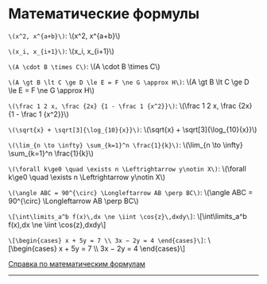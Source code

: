 # Математические формулы

`\(x^2, x^{a+b}\)`: \\(x^2, x^{a+b}\\)

`\(x_i, x_{i+1}\)`: \\(x_i, x_{i+1}\\)

`\(A \cdot B \times C\)`:  \\(A \cdot B \times C\\)

`\(A \gt B \lt C \ge D \le E = F \ne G \approx H\)`:
\\(A \gt B \lt C \ge D \le E = F \ne G \approx H\\)

`\(\frac 1 2 x, \frac {2x} {1 - \frac 1 {x^2}}\)`:
\\(\frac 1 2 x, \frac {2x} {1 - \frac 1 {x^2}}\\)

`\(\sqrt{x} + \sqrt[3]{\log_{10}{x}}\)`: \\(\sqrt{x} + \sqrt\[3\]{\log_{10}{x}}\\)

`\(\lim_{n \to \infty} \sum_{k=1}^n \frac{1}{k}\)`:
\\(\lim_{n \to \infty} \sum_{k=1}^n \frac{1}{k}\\)

`\(\forall k\ge0 \quad \exists n \Leftrightarrow y\notin X\)`:
\\(\forall k\ge0 \quad \exists n \Leftrightarrow y\notin X\\)

`\(\angle ABC = 90^{\circ} \Longleftarrow AB \perp BC\)`:
\\(\angle ABC = 90^{\circ} \Longleftarrow AB \perp BC\\)

`\[\int\limits_a^b f(x)\,dx \ne \iint \cos{z}\,dxdy\]`:
\\[\int\limits_a^b f(x)\,dx \ne \iint \cos{z}\,dxdy\\]

`\[\begin{cases} x + 5y = 7 \\ 3x − 2y = 4 \end{cases}\]`:
\\[\begin{cases} x + 5y = 7 \\\\ 3x − 2y = 4 \end{cases}\\]

[Справка по математическим формулам][TEX]
________________________________________________________________________________
<script src="https://cdn.jsdelivr.net/npm/mathjax@3.2.0/es5/tex-chtml.js" integrity="sha256-z47L98YXVhVIaY0uyDzt675P5Ea+w3RsPh9VD5NuoTY=" crossorigin="anonymous"></script>
[TEX]: https://en.wikipedia.org/wiki/Help:Displaying_a_formula#Formatting_using_TeX
